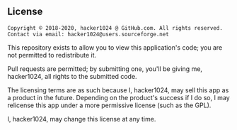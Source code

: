 ## License

```
Copyright © 2018-2020, hacker1024 @ GitHub.com. All rights reserved. Contact via email: hacker1024@users.sourceforge.net
```

This repository exists to allow you to view this application's code; you are not permitted to redistribute it.

Pull requests are permitted; by submitting one, you'll be giving me, hacker1024, all rights to the submitted code.

The licensing terms are as such because I, hacker1024, may sell this app as a product in the future.
Depending on the product's success if I do so, I may relicense this app under a more permissive license (such as the GPL).

I, hacker1024, may change this license at any time.
